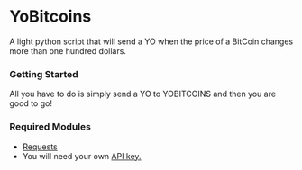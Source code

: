 <h1>YoBitcoins</h1>
	<p>A light python script that will send a YO when the price of a BitCoin changes more than one hundred dollars.</p>
<h3>Getting Started</h3>
	<p>All you have to do is simply send a YO to YOBITCOINS and then you are good to go!</p>
<h3>Required Modules</h3>
	<ul>
		<li><a href="http://docs.python-requests.org/en/latest/">Requests</a></li>
		<li>You will need your own <a href="http://dev.justyo.co/">API key.</a></li>
	</ul>
